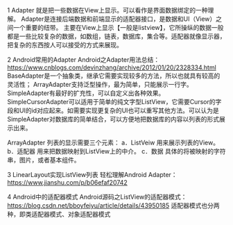 1 Adapter
就是把一些数据在View上显示。可以看作是界面数据绑定的一种理解。
Adapter是连接后端数据和前端显示的适配器接口，是数据和UI（View）之间一个重要的纽带。
主要在View上显示【一般是listview】，它所操纵的数据一般都是一些比较复杂的数据，如数组，链表，数据库，集合等。适配器就像显示器，把复杂的东西按人可以接受的方式来展现。

2 Android常用的Adapter
Android之Adapter用法总结：https://www.cnblogs.com/devinzhang/archive/2012/01/20/2328334.html
BaseAdapter是一个抽象类，继承它需要实现较多的方法，所以也就具有较高的灵活性；
ArrayAdapter支持泛型操作，最为简单，只能展示一行字。
SimpleAdapter有最好的扩充性，可以自定义出各种效果。
SimpleCursorAdapter可以适用于简单的纯文字型ListView，它需要Cursor的字段和UI的id对应起来。如需要实现更复杂的UI也可以重写其他方法。可以认为是SimpleAdapter对数据库的简单结合，可以方便地把数据库的内容以列表的形式展示出来。

ArrayAdapter
列表的显示需要三个元素：
a．ListVeiw 用来展示列表的View。
b．适配器 用来把数据映射到ListView上的中介。
c．数据    具体的将被映射的字符串，图片，或者基本组件。

3 LinearLayout实现ListView列表
轻松理解Android Adapter：https://www.jianshu.com/p/b06efaf20742

4 Android中的适配器模式
Android源码之ListView的适配器模式：https://blog.csdn.net/bboyfeiyu/article/details/43950185
适配器模式也分两种，即类适配器模式、对象适配器模式
